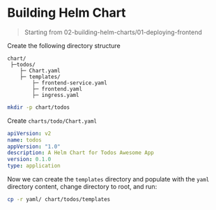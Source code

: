 # Building Helm Chart

> Starting from 02-building-helm-charts/01-deploying-frontend

Create the following directory structure

```
chart/
 ├─todos/
    ├─ Chart.yaml
    ├─ templates/
        ├─ frontend-service.yaml
        ├─ frontend.yaml
        ├─ ingress.yaml
```

```bash
mkdir -p chart/todos
```

Create `charts/todo/Chart.yaml`

```yaml
apiVersion: v2
name: todos
appVersion: "1.0"
description: A Helm Chart for Todos Awesome App
version: 0.1.0
type: application
```

Now we can create the `templates` directory and populate with the `yaml` directory content, change directory to root, and run:

```bash
cp -r yaml/ chart/todos/templates
```